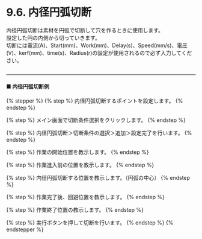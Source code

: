 # 9.6. 内径円弧切断

内径円弧切断は素材を円弧で切断して穴を作るときに使用します。\
設定した円の内側から切っていきます。\
切断には電流(A)、Start(mm)、Work(mm)、Delay(s)、Speed(mm/s)、電圧(V)、kerf(mm)、time(s)、Radius(r)の設定が使用されるので必ず入力してください。

<figure><img src="broken-reference" alt=""><figcaption></figcaption></figure>

***

#### ■ 内径円弧切断例

{% stepper %}
{% step %}
内径円弧切断するポイントを設定します。
{% endstep %}

{% step %}
メイン画面で切断条件選択をクリックします。
{% endstep %}

{% step %}
内径円弧切断＞切断条件の選択＞追加＞設定完了を行います。
{% endstep %}

{% step %}
作業の開始位置を教示します。
{% endstep %}

{% step %}
作業進入前の位置を教示します。
{% endstep %}

{% step %}
内径円弧切断する位置を教示します。（円弧の中心）
{% endstep %}

{% step %}
作業完了後、回避位置を教示します。
{% endstep %}

{% step %}
作業終了位置の教示します。
{% endstep %}

{% step %}
実行ボタンを押して切断を行います。
{% endstep %}
{% endstepper %}
